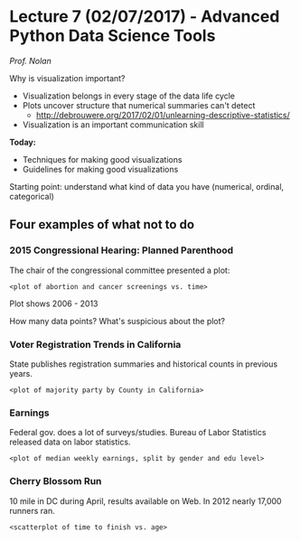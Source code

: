 # Lecture 7 (02/07/2017) - Advanced Python Data Science Tools

*Prof. Nolan*

Why is visualization important?

- Visualization belongs in every stage of the data life cycle
- Plots uncover structure that numerical summaries can't detect
  - http://debrouwere.org/2017/02/01/unlearning-descriptive-statistics/
- Visualization is an important communication skill

**Today:**

- Techniques for making good visualizations
- Guidelines for making good visualizations

Starting point: understand what kind of data you have (numerical, ordinal,
categorical)

## Four examples of what not to do

### 2015 Congressional Hearing: Planned Parenthood

The chair of the congressional committee presented a plot:

    <plot of abortion and cancer screenings vs. time>

Plot shows 2006 - 2013

How many data points? What's suspicious about the plot?

### Voter Registration Trends in California

State publishes registration summaries and historical counts in previous years.

    <plot of majority party by County in California>

### Earnings

Federal gov. does a lot of surveys/studies. Bureau of Labor Statistics released
data on labor statistics.

    <plot of median weekly earnings, split by gender and edu level>

### Cherry Blossom Run

10 mile in DC during April, results available on Web. In 2012 nearly 17,000
runners ran.

    <scatterplot of time to finish vs. age>
